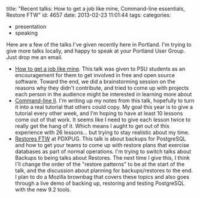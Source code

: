 title: "Recent talks: How to get a job like mine, Command-line essentials, Restore FTW"
id: 4657
date: 2013-02-23 11:01:44
tags: 
categories: 
- presentation
- speaking

Here are a few of the talks I've given recently here in Portland. I'm trying to give more talks locally, and happy to speak at your Portland User Group. Just drop me an email.

*   [How to get a job like mine](https://speakerdeck.com/selenamarie/how-to-get-a-job-like-mine). This talk was given to PSU students as an encouragement for them to get involved in free and open source software. Toward the end, we did a brainstorming session on the reasons why they didn't contribute, and tried to come up with projects each person in the audience might be interested in learning more about
*   [Command-line II](http://www.meetup.com/PyLadies-PDX/events/101680052/). I'm writing up my notes from this talk, hopefully to turn it into a real tutorial that others could copy. My goal this year is to give a tutorial every other week, and I'm hoping to have at least 10 lessons come out of that work. It seems like I need to give each lesson twice to really get the hang of it. Which means I aught to get out of this experience with 26 lessons... but trying to stay realistic about my time.
*   [Restores FTW](https://github.com/selenamarie/restores_ftw) at PDXPUG. This talk is about backups for PostgreSQL and how to get your teams to come up with restore plans that exercise databases as part of normal operations. I'm trying to switch talks about Backups to being talks about Restores. The next time I give this, I think I'll change the order of the "restore patterns" to be at the start of the talk, and the discussion about planning for backups/restores to the end. I plan to do a Mozilla brownbag that covers these topics and also goes through a live demo of backing up, restoring and testing PostgreSQL with the new 9.2 tools.
